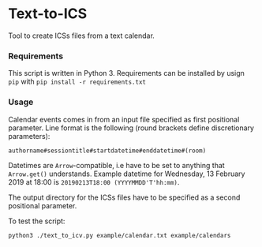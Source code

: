 # Text-to-ICS

Tool to create ICSs files from a text calendar.

### Requirements

This script is written in Python 3. Requirements can be installed by usign `pip` with `pip install -r requirements.txt`

### Usage

Calendar events comes in from an input file specified as first positional parameter. Line format is the following (round brackets define discretionary parameters): 

```
authorname#sessiontitle#startdatetime#enddatetime#(room)
```

Datetimes are `Arrow`-compatible, i.e have to be set to anything that `Arrow.get()` understands. Example datetime for Wednesday, 13 February 2019 at 18:00 is `20190213T18:00 (YYYYMMDD'T'hh:mm)`.

The output directory for the ICSs files have to be specified as a second positional parameter. 

To test the script:

```
python3 ./text_to_icv.py example/calendar.txt example/calendars
```